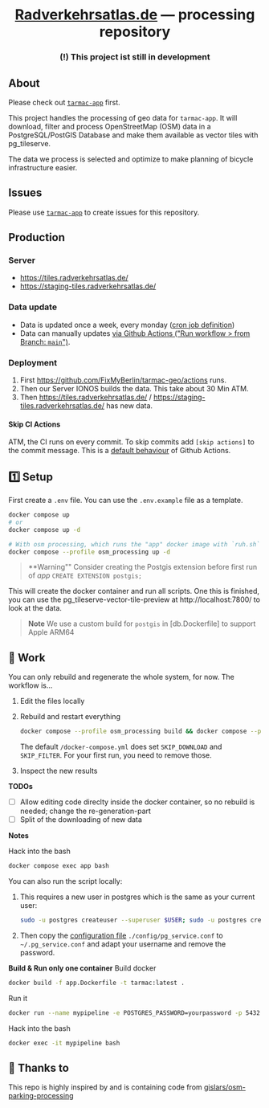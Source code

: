 <div align="center">
  <!-- <img src="src/images/" height="80" /> -->
  <h1 align="center"><a href="https://radverkehtsatlas.de">Radverkehrsatlas.de</a> — processing repository</h1>
  <h3><strong>(!)</strong> This project ist still in development</h3>
</div>

## About

Please check out [`tarmac-app`](https://github.com/FixMyBerlin/tarmac-app) first.

This project handles the processing of geo data for `tarmac-app`. It will download, filter and process OpenStreetMap (OSM) data in a PostgreSQL/PostGIS Database and make them available as vector tiles with pg_tileserve.

The data we process is selected and optimize to make planning of bicycle infrastructure easier.

## Issues

Please use [`tarmac-app`](https://github.com/FixMyBerlin/tarmac-app/issues) to create issues for this repository.

## Production

### Server

- https://tiles.radverkehrsatlas.de/
- https://staging-tiles.radverkehrsatlas.de/

### Data update

- Data is updated once a week, every monday ([cron job definition](https://github.com/FixMyBerlin/tarmac-geo/blob/main/.github/workflows/generate-tiles.yml#L3-L6))
- Data can manually updates [via Github Actions ("Run workflow > from Branch: `main`")](https://github.com/FixMyBerlin/tarmac-geo/actions/workflows/generate-tiles.yml).

### Deployment

1. First https://github.com/FixMyBerlin/tarmac-geo/actions runs.
2. Then our Server IONOS builds the data. This take about 30 Min ATM.
3. Then https://tiles.radverkehrsatlas.de/ / https://staging-tiles.radverkehrsatlas.de/ has new data.

#### Skip CI Actions

ATM, the CI runs on every commit. To skip commits add `[skip actions]` to the commit message. This is a [default behaviour](https://docs.github.com/en/actions/managing-workflow-runs/skipping-workflow-runs) of Github Actions.

## 1️⃣ Setup

First create a `.env` file. You can use the `.env.example` file as a template.

```sh
docker compose up
# or
docker compose up -d

# With osm processing, which runs the "app" docker image with `ruh.sh`
docker compose --profile osm_processing up -d
```

> **Warning"" Consider creating the Postgis extension before first run of *app*
> ```CREATE EXTENSION postgis;```

This will create the docker container and run all scripts. One this is finished, you can use the pg_tileserve-vector-tile-preview at http://localhost:7800/ to look at the data.

> **Note**
> We use a custom build for `postgis` in [db.Dockerfile] to support Apple ARM64

## 💪 Work

You can only rebuild and regenerate the whole system, for now. The workflow is…

1. Edit the files locally

2. Rebuild and restart everything

   ```sh
   docker compose --profile osm_processing build && docker compose --profile osm_processing up
   ```

   The default `/docker-compose.yml` does set `SKIP_DOWNLOAD` and `SKIP_FILTER`. For your first run, you need to remove those.

3. Inspect the new results

**TODOs**

- [ ] Allow editing code direclty inside the docker container, so no rebuild is needed; change the re-generation-part
- [ ] Split of the downloading of new data

**Notes**

Hack into the bash

```sh
docker compose exec app bash
```

You can also run the script locally:

1. This requires a new user in postgres which is the same as your current user:
   ```sh
   sudo -u postgres createuser --superuser $USER; sudo -u postgres createdb $USER
   ```
2. Then copy the [configuration file](https://www.postgresql.org/docs/current/libpq-pgservice.html) `./config/pg_service.conf` to `~/.pg_service.conf` and adapt your username and remove the password.

**Build & Run only one container**
Build docker

```sh
docker build -f app.Dockerfile -t tarmac:latest .
```

Run it

```sh
docker run --name mypipeline -e POSTGRES_PASSWORD=yourpassword -p 5432:5432 -d tarmac
```

Hack into the bash

```sh
docker exec -it mypipeline bash
```

## 💛 Thanks to

This repo is highly inspired by and is containing code from [gislars/osm-parking-processing](https://github.com/gislars/osm-parking-processing/tree/wip)

